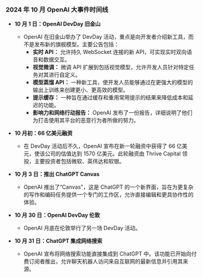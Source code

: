 ### 2024 年 10 月 OpenAI 大事件时间线

*   **10 月 1 日：OpenAI DevDay 旧金山**
    *   OpenAI 在旧金山举办了 DevDay 活动，重点是向开发者介绍新工具，而不是发布新的旗舰模型。主要公告包括：
        *   **实时 API：** 允许持久 WebSocket 连接的新 API，可实现实时双向语音和数据交互。
        *   **视觉微调：** 微调 API 扩展到包括视觉模型，允许开发人员针对特定任务对其进行自定义。
        *   **模型蒸馏 API：** 一种新工具，使开发人员能够通过在更强大的模型的输出上训练来创建更小、更高效的模型。
        *   **提示缓存：** 一种旨在通过缓存和重用常用提示的结果来降低成本和延迟的功能。
        *   **影响力和网络行动报告：** OpenAI 发布了一份报告，详细说明了他们为打击使用其平台的恶意行为者所做的努力。

*   **10 月初：66 亿美元融资**
    *   在 DevDay 活动后不久，OpenAI 宣布在新一轮融资中获得了 66 亿美元，使该公司的估值达到 1570 亿美元。此轮融资由 Thrive Capital 领投，主要投资者包括微软、英伟达和软银。

*   **10 月 3 日：推出 ChatGPT Canvas**
    *   OpenAI 推出了“Canvas”，这是 ChatGPT 的一个新界面，旨在为更复杂的写作和编码任务提供一个专门的工作区，允许直接编辑和更具协作性的体验。

*   **10 月 30 日：OpenAI DevDay 伦敦**
    *   OpenAI 月底在伦敦举行了另一场 DevDay 活动。

*   **10 月 31 日：ChatGPT 集成网络搜索**
    *   OpenAI 宣布将网络搜索功能直接集成到 ChatGPT 中。该功能已开始向付费订阅者推出，允许聊天机器人访问来自互联网的最新信息并引用其来源。
